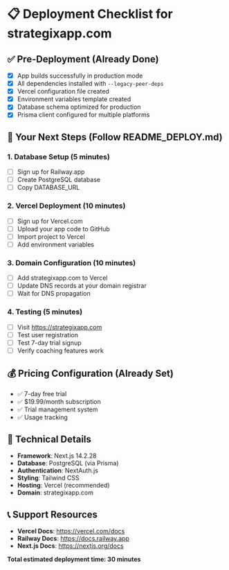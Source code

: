 
# 📋 Deployment Checklist for strategixapp.com

## ✅ Pre-Deployment (Already Done)
- [x] App builds successfully in production mode
- [x] All dependencies installed with `--legacy-peer-deps`
- [x] Vercel configuration file created
- [x] Environment variables template created
- [x] Database schema optimized for production
- [x] Prisma client configured for multiple platforms

## 🎯 Your Next Steps (Follow README_DEPLOY.md)

### 1. Database Setup (5 minutes)
- [ ] Sign up for Railway.app
- [ ] Create PostgreSQL database
- [ ] Copy DATABASE_URL

### 2. Vercel Deployment (10 minutes)  
- [ ] Sign up for Vercel.com
- [ ] Upload your app code to GitHub
- [ ] Import project to Vercel
- [ ] Add environment variables

### 3. Domain Configuration (10 minutes)
- [ ] Add strategixapp.com to Vercel
- [ ] Update DNS records at your domain registrar
- [ ] Wait for DNS propagation

### 4. Testing (5 minutes)
- [ ] Visit https://strategixapp.com
- [ ] Test user registration
- [ ] Test 7-day trial signup
- [ ] Verify coaching features work

## 💰 Pricing Configuration (Already Set)
- ✅ 7-day free trial
- ✅ $19.99/month subscription
- ✅ Trial management system
- ✅ Usage tracking

## 🔧 Technical Details
- **Framework**: Next.js 14.2.28
- **Database**: PostgreSQL (via Prisma)
- **Authentication**: NextAuth.js
- **Styling**: Tailwind CSS
- **Hosting**: Vercel (recommended)
- **Domain**: strategixapp.com

## 📞 Support Resources
- **Vercel Docs**: https://vercel.com/docs
- **Railway Docs**: https://docs.railway.app
- **Next.js Docs**: https://nextjs.org/docs

**Total estimated deployment time: 30 minutes**
